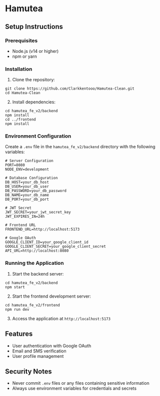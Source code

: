 # Hamutea

## Setup Instructions

### Prerequisites
- Node.js (v14 or higher)
- npm or yarn

### Installation

1. Clone the repository:
```
git clone https://github.com/Clarkkentooo/Hamutea-Clean.git
cd Hamutea-Clean
```

2. Install dependencies:
```
cd hamutea_fe_v2/backend
npm install
cd ../frontend
npm install
```

### Environment Configuration

Create a `.env` file in the `hamutea_fe_v2/backend` directory with the following variables:

```
# Server Configuration
PORT=8080
NODE_ENV=development

# Database Configuration
DB_HOST=your_db_host
DB_USER=your_db_user
DB_PASSWORD=your_db_password
DB_NAME=your_db_name
DB_PORT=your_db_port

# JWT Secret
JWT_SECRET=your_jwt_secret_key
JWT_EXPIRES_IN=24h

# Frontend URL
FRONTEND_URL=http://localhost:5173

# Google OAuth
GOOGLE_CLIENT_ID=your_google_client_id
GOOGLE_CLIENT_SECRET=your_google_client_secret
API_URL=http://localhost:8080
```

### Running the Application

1. Start the backend server:
```
cd hamutea_fe_v2/backend
npm start
```

2. Start the frontend development server:
```
cd hamutea_fe_v2/frontend
npm run dev
```

3. Access the application at `http://localhost:5173`

## Features
- User authentication with Google OAuth
- Email and SMS verification
- User profile management

## Security Notes
- Never commit `.env` files or any files containing sensitive information
- Always use environment variables for credentials and secrets